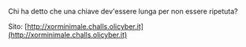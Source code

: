 Chi ha detto che una chiave dev'essere lunga per non essere ripetuta?

Sito: [http://xorminimale.challs.olicyber.it](http://xorminimale.challs.olicyber.it)
